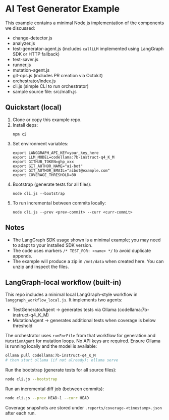 # AI Test Generator Example

This example contains a minimal Node.js implementation of the components we discussed:
- change-detector.js
- analyzer.js
- test-generator-agent.js (includes `callLLM` implemented using LangGraph SDK or HTTP fallback)
- test-saver.js
- runner.js
- mutation-agent.js
- git-ops.js (includes PR creation via Octokit)
- orchestrator/index.js
- cli.js (simple CLI to run orchestrator)
- sample source file: src/math.js

## Quickstart (local)

1. Clone or copy this example repo.
2. Install deps:
   ```
   npm ci
   ```
3. Set environment variables:
   ```
   export LANGGRAPH_API_KEY=your_key_here
   export LLM_MODEL=codellama:7b-instruct-q4_K_M
   export GITHUB_TOKEN=ghp_xxx
   export GIT_AUTHOR_NAME="ai-bot"
   export GIT_AUTHOR_EMAIL="aibot@example.com"
   export COVERAGE_THRESHOLD=80
   ```
4. Bootstrap (generate tests for all files):
   ```
   node cli.js --bootstrap
   ```
5. To run incremental between commits locally:
   ```
   node cli.js --prev <prev-commit> --curr <curr-commit>
   ```

## Notes
- The LangGraph SDK usage shown is a minimal example; you may need to adapt to your installed SDK version.
- The code uses markers `/* TEST_FOR: <name> */` to avoid duplicate appends.
- The example will produce a zip in `/mnt/data` when created here. You can unzip and inspect the files.

## LangGraph-local workflow (built-in)
This repo includes a minimal local LangGraph-style workflow in `langgraph_workflow_local.js`.
It implements two agents:
- TestGeneratorAgent -> generates tests via Ollama (codellama:7b-instruct-q4_K_M)
- MutationAgent -> generates additional tests when coverage is below threshold

The orchestrator uses `runForFile` from that workflow for generation and `MutationAgent` for mutation loops.
No API keys are required. Ensure Ollama is running locally and the model is available:
```bash
ollama pull codellama:7b-instruct-q4_K_M
# then start ollama (if not already): ollama serve
```

Run the bootstrap (generate tests for all source files):
```bash
node cli.js --bootstrap
```

Run an incremental diff job (between commits):
```bash
node cli.js --prev HEAD~1 --curr HEAD
```

Coverage snapshots are stored under `.reports/coverage-<timestamp>.json` after each run.
